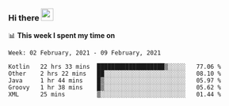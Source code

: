 ### Hi there <a href="https://www.gautamkrishnar.com/"><img src="https://media.giphy.com/media/hvRJCLFzcasrR4ia7z/giphy.gif" width="25px"></a>

📊 **This week I spent my time on**

<!--START_SECTION:waka-->
```text
Week: 02 February, 2021 - 09 February, 2021

Kotlin   22 hrs 33 mins  ███████████████████▒░░░░░   77.06 % 
Other    2 hrs 22 mins   ██░░░░░░░░░░░░░░░░░░░░░░░   08.10 % 
Java     1 hr 44 mins    █▒░░░░░░░░░░░░░░░░░░░░░░░   05.97 % 
Groovy   1 hr 38 mins    █▒░░░░░░░░░░░░░░░░░░░░░░░   05.62 % 
XML      25 mins         ▒░░░░░░░░░░░░░░░░░░░░░░░░   01.44 % 
```
<!--END_SECTION:waka-->

